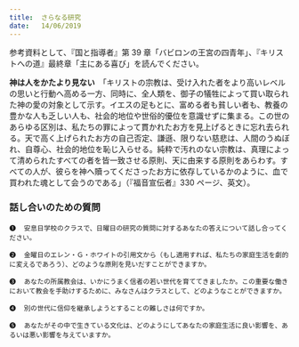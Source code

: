 ```yaml
---
title:  さらなる研究
date:   14/06/2019
---
```


参考資料として、『国と指導者』第 39 章「バビロンの王宮の四青年」、『キリストへの道』最終章「主にある喜び」を読んでください。

**神は人をかたより見ない**　「キリストの宗教は、受け入れた者をより高いレベルの思いと行動へ高める一方、同時に、全人類を、御子の犠牲によって買い取られた神の愛の対象として示す。イエスの足もとに、富める者も貧しい者も、教養の豊かな人も乏しい人も、社会的地位や世俗的優位を意識せずに集まる。この世のあらゆる区別は、私たちの罪によって貫かれたお方を見上げるときに忘れ去られる。天で高く上げられたお方の自己否定、謙遜、限りない慈悲は、人間のうぬぼれ、自尊心、社会的地位を恥じ入らせる。純粋で汚れのない宗教は、真理によって清められたすべての者を皆一致させる原則、天に由来する原則をあらわす。すべての人が、彼らを神へ贖ってくださったお方に依存しているかのように、血で買われた魂として会うのである」（『福音宣伝者』330 ページ、英文）。

### 話し合いのための質問

`❶	安息日学校のクラスで、日曜日の研究の質問に対するあなたの答えについて話し合ってください。`

`❷	金曜日のエレン・Ｇ・ホワイトの引用文から（もし適用すれば、私たちの家庭生活を劇的に変えるであろう）、どのような原則を見いだすことができますか。`

`❸	あなたの所属教会は、いかにうまく信者の若い世代を育ててきましたか。この重要な働きにおいて教会を手助けするために、みなさんはクラスとして、どのようなことができますか。`

`❹	別の世代に信仰を継承しようとすることの難しさは何ですか。`

`❺	あなたがその中で生きている文化は、どのようにしてあなたの家庭生活に良い影響を、あるいは悪い影響を与えていますか。`